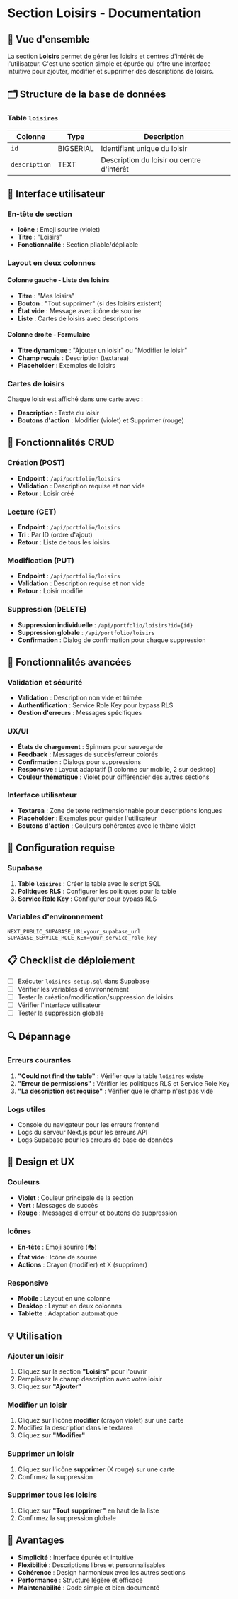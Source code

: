 # Section Loisirs - Documentation

## 🎯 Vue d'ensemble

La section **Loisirs** permet de gérer les loisirs et centres d'intérêt de l'utilisateur. C'est une section simple et épurée qui offre une interface intuitive pour ajouter, modifier et supprimer des descriptions de loisirs.

## 🗂️ Structure de la base de données

### Table `loisires`

| Colonne       | Type      | Description                               |
| ------------- | --------- | ----------------------------------------- |
| `id`          | BIGSERIAL | Identifiant unique du loisir              |
| `description` | TEXT      | Description du loisir ou centre d'intérêt |

## 🎨 Interface utilisateur

### En-tête de section

- **Icône** : Emoji sourire (violet)
- **Titre** : "Loisirs"
- **Fonctionnalité** : Section pliable/dépliable

### Layout en deux colonnes

#### Colonne gauche - Liste des loisirs

- **Titre** : "Mes loisirs"
- **Bouton** : "Tout supprimer" (si des loisirs existent)
- **État vide** : Message avec icône de sourire
- **Liste** : Cartes de loisirs avec descriptions

#### Colonne droite - Formulaire

- **Titre dynamique** : "Ajouter un loisir" ou "Modifier le loisir"
- **Champ requis** : Description (textarea)
- **Placeholder** : Exemples de loisirs

### Cartes de loisirs

Chaque loisir est affiché dans une carte avec :

- **Description** : Texte du loisir
- **Boutons d'action** : Modifier (violet) et Supprimer (rouge)

## 🔄 Fonctionnalités CRUD

### Création (POST)

- **Endpoint** : `/api/portfolio/loisirs`
- **Validation** : Description requise et non vide
- **Retour** : Loisir créé

### Lecture (GET)

- **Endpoint** : `/api/portfolio/loisirs`
- **Tri** : Par ID (ordre d'ajout)
- **Retour** : Liste de tous les loisirs

### Modification (PUT)

- **Endpoint** : `/api/portfolio/loisirs`
- **Validation** : Description requise et non vide
- **Retour** : Loisir modifié

### Suppression (DELETE)

- **Suppression individuelle** : `/api/portfolio/loisirs?id={id}`
- **Suppression globale** : `/api/portfolio/loisirs`
- **Confirmation** : Dialog de confirmation pour chaque suppression

## 🎯 Fonctionnalités avancées

### Validation et sécurité

- **Validation** : Description non vide et trimée
- **Authentification** : Service Role Key pour bypass RLS
- **Gestion d'erreurs** : Messages spécifiques

### UX/UI

- **États de chargement** : Spinners pour sauvegarde
- **Feedback** : Messages de succès/erreur colorés
- **Confirmation** : Dialogs pour suppressions
- **Responsive** : Layout adaptatif (1 colonne sur mobile, 2 sur desktop)
- **Couleur thématique** : Violet pour différencier des autres sections

### Interface utilisateur

- **Textarea** : Zone de texte redimensionnable pour descriptions longues
- **Placeholder** : Exemples pour guider l'utilisateur
- **Boutons d'action** : Couleurs cohérentes avec le thème violet

## 🚀 Configuration requise

### Supabase

1. **Table `loisires`** : Créer la table avec le script SQL
2. **Politiques RLS** : Configurer les politiques pour la table
3. **Service Role Key** : Configurer pour bypass RLS

### Variables d'environnement

```env
NEXT_PUBLIC_SUPABASE_URL=your_supabase_url
SUPABASE_SERVICE_ROLE_KEY=your_service_role_key
```

## 📋 Checklist de déploiement

- [ ] Exécuter `loisires-setup.sql` dans Supabase
- [ ] Vérifier les variables d'environnement
- [ ] Tester la création/modification/suppression de loisirs
- [ ] Vérifier l'interface utilisateur
- [ ] Tester la suppression globale

## 🔍 Dépannage

### Erreurs courantes

1. **"Could not find the table"** : Vérifier que la table `loisires` existe
2. **"Erreur de permissions"** : Vérifier les politiques RLS et Service Role Key
3. **"La description est requise"** : Vérifier que le champ n'est pas vide

### Logs utiles

- Console du navigateur pour les erreurs frontend
- Logs du serveur Next.js pour les erreurs API
- Logs Supabase pour les erreurs de base de données

## 🎨 Design et UX

### Couleurs

- **Violet** : Couleur principale de la section
- **Vert** : Messages de succès
- **Rouge** : Messages d'erreur et boutons de suppression

### Icônes

- **En-tête** : Emoji sourire (🎭)
- **État vide** : Icône de sourire
- **Actions** : Crayon (modifier) et X (supprimer)

### Responsive

- **Mobile** : Layout en une colonne
- **Desktop** : Layout en deux colonnes
- **Tablette** : Adaptation automatique

## 💡 Utilisation

### Ajouter un loisir

1. Cliquez sur la section **"Loisirs"** pour l'ouvrir
2. Remplissez le champ description avec votre loisir
3. Cliquez sur **"Ajouter"**

### Modifier un loisir

1. Cliquez sur l'icône **modifier** (crayon violet) sur une carte
2. Modifiez la description dans le textarea
3. Cliquez sur **"Modifier"**

### Supprimer un loisir

1. Cliquez sur l'icône **supprimer** (X rouge) sur une carte
2. Confirmez la suppression

### Supprimer tous les loisirs

1. Cliquez sur **"Tout supprimer"** en haut de la liste
2. Confirmez la suppression globale

## 🎉 Avantages

- **Simplicité** : Interface épurée et intuitive
- **Flexibilité** : Descriptions libres et personnalisables
- **Cohérence** : Design harmonieux avec les autres sections
- **Performance** : Structure légère et efficace
- **Maintenabilité** : Code simple et bien documenté
